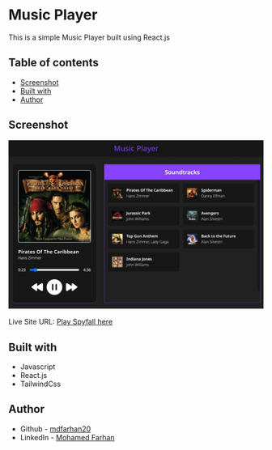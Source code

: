 # Music Player

This is a simple Music Player built using React.js

## Table of contents

- [Screenshot](#screenshot)
- [Built with](#built-with)
- [Author](#author)

## Screenshot

![](./screenshot.jpg)

Live Site URL:  [Play Spyfall here](https://mdfarhan20.github.io/music-player/)


## Built with

- Javascript
- React.js
- TailwindCss 


## Author

- Github - [mdfarhan20](https://github.com/mdfarhan20)
- LinkedIn - [Mohamed Farhan](https://www.linkedin.com/in/mohamed-farhan-201103cs/)